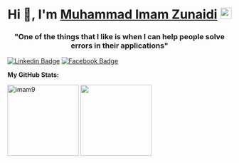 <!-- ### Hi there 👋 -->


<h1 align="center">Hi 👋, I'm <a href="https://github.com/imam9/" target="_blank">Muhammad Imam Zunaidi</a> <img src="https://media.giphy.com/media/hvRJCLFzcasrR4ia7z/giphy.gif" width="25px"></h1>
<h3 align="center">"One of the things that I like is when I can help people solve errors in their applications"</h3>


[![Linkedin Badge](https://img.shields.io/badge/-LinkedIn-0e76a8?style=flat-square&logo=Linkedin&logoColor=white)](https://www.linkedin.com/in/muhammad-imam-zunaidi)
[![Facebook Badge](https://img.shields.io/badge/-Facebook-00acee?style=flat-square&logo=Facebook&logoColor=white)](https://web.facebook.com/imam.zunaidi.39/)


**My GitHub Stats:**

<p>
  <img height = "160em" src="https://github-readme-stats.vercel.app/api/top-langs?username=imam9&show_icons=true&locale=en&layout=compact" alt="imam9" />
  <img height="160em" src="https://github-readme-stats.vercel.app/api?username=imam9&show_icons=true&hide_border=true&&count_private=true&include_all_commits=true" />
  
</p>


<!--
**Imam9/Imam9** is a ✨ _special_ ✨ repository because its `README.md` (this file) appears on your GitHub profile.

Here are some ideas to get you started:

- 🔭 I’m currently working on ...
- 🌱 I’m currently learning ...
- 👯 I’m looking to collaborate on ...
- 🤔 I’m looking for help with ...
- 💬 Ask me about ...
- 📫 How to reach me: ...
- 😄 Pronouns: ...
- ⚡ Fun fact: ...
-->
